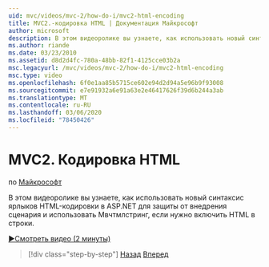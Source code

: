 ```yaml
---
uid: mvc/videos/mvc-2/how-do-i/mvc2-html-encoding
title: MVC2.-кодировка HTML | Документация Майкрософт
author: microsoft
description: В этом видеоролике вы узнаете, как использовать новый синтаксис ярлыков для кодирования HTML в ASP.NET для защиты от внедрения сценария и использовать Мвчтмлстринг, когда...
ms.author: riande
ms.date: 03/23/2010
ms.assetid: d8d2d4fc-780a-48bb-82f1-4125cce03b2a
msc.legacyurl: /mvc/videos/mvc-2/how-do-i/mvc2-html-encoding
msc.type: video
ms.openlocfilehash: 6f0e1aa85b5715ce602e94d2d94a5e96b9f93008
ms.sourcegitcommit: e7e91932a6e91a63e2e46417626f39d6b244a3ab
ms.translationtype: MT
ms.contentlocale: ru-RU
ms.lasthandoff: 03/06/2020
ms.locfileid: "78450426"
---
```

# <a name="mvc2---html-encoding"></a>MVC2. Кодировка HTML

по [Майкрософт](https://github.com/microsoft)

В этом видеоролике вы узнаете, как использовать новый синтаксис ярлыков HTML-кодировки в ASP.NET для защиты от внедрения сценария и использовать Мвчтмлстринг, если нужно включить HTML в строки.

[&#9654;Смотреть видео (2 минуты)](https://channel9.msdn.com/Blogs/ASP-NET-Site-Videos/mvc2-html-encoding)

> [!div class="step-by-step"]
> [Назад](how-do-i-use-httpverbs-attributes-in-an-mvc-application.md)
> [Вперед](mvc2-stronglytyped-helpers.md)
